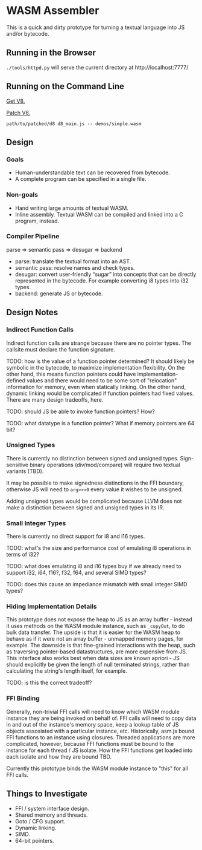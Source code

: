# WASM Assembler

This is a quick and dirty prototype for turning a textual language into JS and/or bytecode.

## Running in the Browser

`./tools/httpd.py` will serve the current directory at http://localhost:7777/

## Running on the Command Line

[Get V8.](https://code.google.com/p/v8-wiki/wiki/UsingGit)

[Patch V8.](https://github.com/WebAssembly/v8-native-prototype)

`path/to/patched/d8 d8_main.js -- demos/simple.wasm`

## Design

### Goals

* Human-understandable text can be recovered from bytecode.
* A complete program can be specified in a single file.

### Non-goals

* Hand writing large amounts of textual WASM.
* Inline assembly.  Textual WASM can be compiled and linked into a C program, instead.

### Compiler Pipeline

parse => semantic pass => desugar => backend

* parse: translate the textual format into an AST.
* semantic pass: resolve names and check types.
* desugar: convert user-friendly “sugar” into concepts that can be directly represented in the bytecode.  For example converting i8 types into i32 types.
* backend: generate JS or bytecode.

## Design Notes

### Indirect Function Calls

Indirect function calls are strange because there are no pointer types.  The callsite must declare the function signature.

TODO: how is the value of a function pointer determined?  It should likely be symbolic in the bytecode, to maximize implementation flexibility.  On the other hand, this means function pointers could have implementation-defined values and there would need to be some sort of "relocation" information for memory, even when statically linking.  On the other hand, dynamic linking would be complicated if function pointers had fixed values.  There are many design tradeoffs, here.

TODO: should JS be able to invoke function pointers?  How?

TODO: what datatype is a function pointer?  What if memory pointers are 64 bit?

### Unsigned Types

There is currently no distinction between signed and unsigned types.  Sign-sensitive binary operations (div/mod/compare) will require two textual variants (TBD).

It may be possible to make signedness distinctions in the FFI boundary, otherwise JS will need to `arg>>>0` every value it wishes to be unsigned.

Adding unsigned types would be complicated because LLVM does not make a distinction between signed and unsigned types in its IR.

### Small Integer Types

There is currently no direct support for i8 and i16 types.

TODO: what's the size and performance cost of emulating i8 operations in terms of i32?

TODO: what does emulating i8 and i16 types buy if we already need to support i32, i64, f16?, f32, f64, and several SIMD types?

TODO: does this cause an impediance mismatch with small integer SIMD types?

### Hiding Implementation Details

This prototype does not expose the heap to JS as an array buffer - instead it uses methods on the WASM module instance, such as `_copyOut`, to do bulk data transfer.  The upside is that it is easier for the WASM heap to behave as if it were not an array buffer - unmapped memory pages, for example.  The downside is that fine-grained interactions with the heap, such as traversing pointer-based datastructures, are more expensive from JS.  This interface also works best when data sizes are known apriori - JS should explicitly be given the length of null terminated strings, rather than calculating the string's length itself, for example.

TODO: is this the correct tradeoff?

### FFI Binding

Generally, non-trivial FFI calls will need to know which WASM module instance they are being invoked on behalf of.  FFI calls will need to copy data in and out of the instance's memory space, keep a lookup table of JS objects assosiated with a particular instance, etc.  Historically, asm.js bound FFI functions to an instance using closures.  Threaded applications are more complicated, however, because FFI functions must be bound to the instance for each thread / JS isolate.  How the FFI functions get loaded into each isolate and how they are bound TBD.

Currently this prototype binds the WASM module instance to "this" for all FFI calls.


## Things to Investigate

* FFI / system interface design.
* Shared memory and threads.
* Goto / CFG support.
* Dynamic linking.
* SIMD.
* 64-bit pointers.
